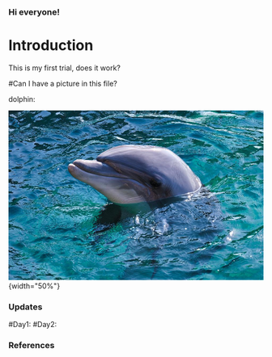 ### Hi everyone!

# Introduction

This is my first trial, does it work?

#Can I have a picture in this file?

dolphin:

![](dolphin.jpg){width="50%"}



### Updates
#Day1:
#Day2:

### References

